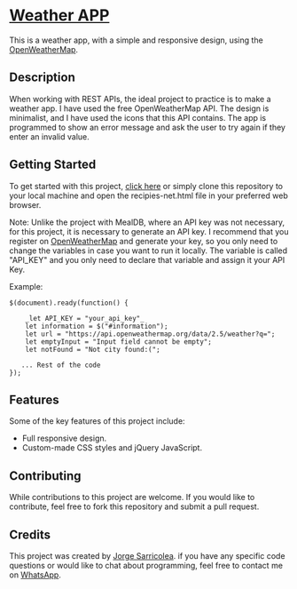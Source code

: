 # [Weather APP](https://jorgesarricolea.com/weather-app)
This is a weather app, with a simple and responsive design, using the [OpenWeatherMap](https://openweathermap.org/api).

## Description
When working with REST APIs, the ideal project to practice is to make a weather app. I have used the free OpenWeatherMap API. The design is minimalist, and I have used the icons that this API contains. The app is programmed to show an error message and ask the user to try again if they enter an invalid value.

## Getting Started
To get started with this project, [click here](https://jorgesarricolea.com/weather-app) or simply clone this repository to your local machine and open the recipies-net.html file in your preferred web browser.

Note: Unlike the project with MealDB, where an API key was not necessary, for this project, it is necessary to generate an API key. I recommend that you register on [OpenWeatherMap](https://openweathermap.org/api) and generate your key, so you only need to change the variables in case you want to run it locally. The variable is called "API_KEY" and you only need to declare that variable and assign it your API Key.

Example:

```
$(document).ready(function() {

    _let API_KEY = "your_api_key"_
    let information = $("#information");
    let url = "https://api.openweathermap.org/data/2.5/weather?q=";
    let emptyInput = "Input field cannot be empty";
    let notFound = "Not city found:(";
    
   ... Rest of the code
});
```

## Features
Some of the key features of this project include:

- Full responsive design.
- Custom-made CSS styles and jQuery JavaScript.

## Contributing
While contributions to this project are welcome. If you would like to contribute, feel free to fork this repository and submit a pull request.

## Credits
This project was created by [Jorge Sarricolea](https://jorgesarricolea.com). if you have any specific code questions or would like to chat about programming, feel free to contact me on [WhatsApp](https://wa.me/529381095593).



